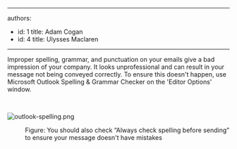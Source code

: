 

---
authors:
  - id: 1
    title: Adam Cogan
  - id: 4
    title: Ulysses Maclaren
---




<span class='intro'> Improper spelling, grammar, and punctuation on your emails&#160;give a bad impression of your company. It looks unprofessional and can result in your message not being conveyed correctly. To ensure this doesn't happen, use Microsoft&#160;Outlook Spelling &amp; Grammar Checker on the 'Editor Options' window.<br>
 </span>

​<dl class="image"><dt> 
      <img src="/PublishingImages/outlook-spelling.png" alt="outlook-spelling.png" />
   </dt><dd>Figure&#58; You should also check “Always check spelling before sending” to ensure your message doesn't have mistakes<br> </dd></dl>


